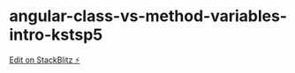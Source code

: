 # angular-class-vs-method-variables-intro-kstsp5

[Edit on StackBlitz ⚡️](https://stackblitz.com/edit/angular-class-vs-method-variables-intro-kstsp5)